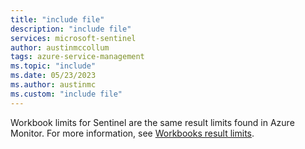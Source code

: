 ```yaml
---
title: "include file" 
description: "include file" 
services: microsoft-sentinel
author: austinmccollum
tags: azure-service-management
ms.topic: "include"
ms.date: 05/23/2023
ms.author: austinmc
ms.custom: "include file"
---
```


Workbook limits for Sentinel are the same result limits found in Azure Monitor. For more information, see [Workbooks result limits](../../azure-monitor/visualize/workbooks-limits.md).

